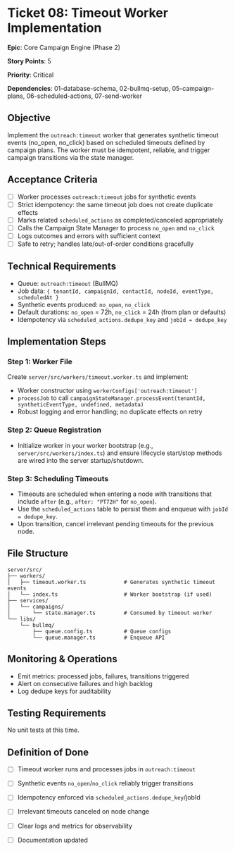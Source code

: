 # Ticket 08: Timeout Worker Implementation

**Epic**: Core Campaign Engine (Phase 2)

**Story Points**: 5

**Priority**: Critical

**Dependencies**: 01-database-schema, 02-bullmq-setup, 05-campaign-plans, 06-scheduled-actions, 07-send-worker

## Objective

Implement the `outreach:timeout` worker that generates synthetic timeout events (no_open, no_click) based on scheduled timeouts defined by campaign plans. The worker must be idempotent, reliable, and trigger campaign transitions via the state manager.

## Acceptance Criteria

- [ ] Worker processes `outreach:timeout` jobs for synthetic events
- [ ] Strict idempotency: the same timeout job does not create duplicate effects
- [ ] Marks related `scheduled_actions` as completed/canceled appropriately
- [ ] Calls the Campaign State Manager to process `no_open` and `no_click`
- [ ] Logs outcomes and errors with sufficient context
- [ ] Safe to retry; handles late/out-of-order conditions gracefully

## Technical Requirements

- Queue: `outreach:timeout` (BullMQ)
- Job data: `{ tenantId, campaignId, contactId, nodeId, eventType, scheduledAt }`
- Synthetic events produced: `no_open`, `no_click`
- Default durations: `no_open` = 72h, `no_click` = 24h (from plan or defaults)
- Idempotency via `scheduled_actions.dedupe_key` and `jobId = dedupe_key`

## Implementation Steps

### Step 1: Worker File

Create `server/src/workers/timeout.worker.ts` and implement:
- Worker constructor using `workerConfigs['outreach:timeout']`
- `processJob` to call `campaignStateManager.processEvent(tenantId, syntheticEventType, undefined, metadata)`
- Robust logging and error handling; no duplicate effects on retry

### Step 2: Queue Registration

- Initialize worker in your worker bootstrap (e.g., `server/src/workers/index.ts`) and ensure lifecycle start/stop methods are wired into the server startup/shutdown.

### Step 3: Scheduling Timeouts

- Timeouts are scheduled when entering a node with transitions that include `after` (e.g., `after: "PT72H"` for `no_open`).
- Use the `scheduled_actions` table to persist them and enqueue with `jobId = dedupe_key`.
- Upon transition, cancel irrelevant pending timeouts for the previous node.

## File Structure

```
server/src/
├── workers/
│   ├── timeout.worker.ts            # Generates synthetic timeout events
│   └── index.ts                     # Worker bootstrap (if used)
├── services/
│   └── campaigns/
│       └── state.manager.ts         # Consumed by timeout worker
└── libs/
    └── bullmq/
        ├── queue.config.ts          # Queue configs
        └── queue.manager.ts         # Enqueue API
```

## Monitoring & Operations

- Emit metrics: processed jobs, failures, transitions triggered
- Alert on consecutive failures and high backlog
- Log dedupe keys for auditability

## Testing Requirements

No unit tests at this time.

## Definition of Done

- [ ] Timeout worker runs and processes jobs in `outreach:timeout`
- [ ] Synthetic events `no_open`/`no_click` reliably trigger transitions
- [ ] Idempotency enforced via `scheduled_actions.dedupe_key`/jobId
- [ ] Irrelevant timeouts canceled on node change
- [ ] Clear logs and metrics for observability
- [ ] Documentation updated

